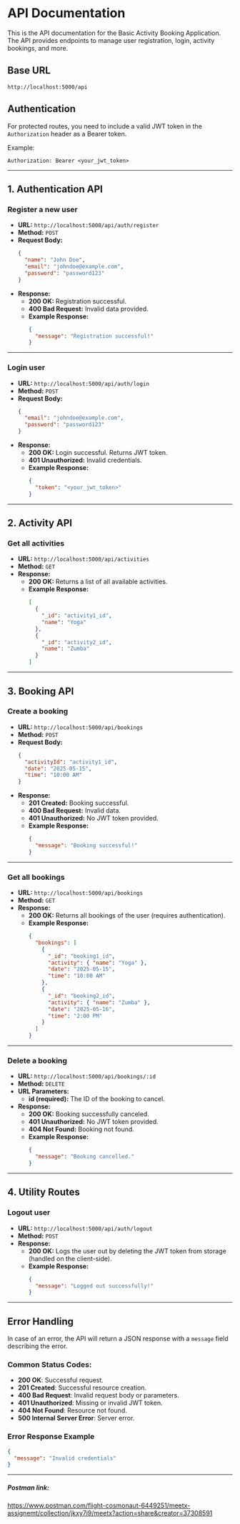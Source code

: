 
# API Documentation

This is the API documentation for the Basic Activity Booking Application. The API provides endpoints to manage user registration, login, activity bookings, and more.



## Base URL
```
http://localhost:5000/api
```

## Authentication

For protected routes, you need to include a valid JWT token in the `Authorization` header as a Bearer token.

Example:

```
Authorization: Bearer <your_jwt_token>
```

---

## 1. Authentication API

### Register a new user
- **URL:** `http://localhost:5000/api/auth/register`
- **Method:** `POST`
- **Request Body:**
  ```json
  {
    "name": "John Doe",
    "email": "johndoe@example.com",
    "password": "password123"
  }
  ```
- **Response:**
  - **200 OK:** Registration successful.
  - **400 Bad Request:** Invalid data provided.
  - **Example Response:**
    ```json
    {
      "message": "Registration successful!"
    }
    ```

---

### Login user
- **URL:** `http://localhost:5000/api/auth/login`
- **Method:** `POST`
- **Request Body:**
  ```json
  {
    "email": "johndoe@example.com",
    "password": "password123"
  }
  ```
- **Response:**
  - **200 OK:** Login successful. Returns JWT token.
  - **401 Unauthorized:** Invalid credentials.
  - **Example Response:**
    ```json
    {
      "token": "<your_jwt_token>"
    }
    ```

---

## 2. Activity API

### Get all activities
- **URL:** `http://localhost:5000/api/activities`
- **Method:** `GET`
- **Response:**
  - **200 OK:** Returns a list of all available activities.
  - **Example Response:**
    ```json
    [
      {
        "_id": "activity1_id",
        "name": "Yoga"
      },
      {
        "_id": "activity2_id",
        "name": "Zumba"
      }
    ]
    ```

---

## 3. Booking API

### Create a booking
- **URL:** `http://localhost:5000/api/bookings`
- **Method:** `POST`
- **Request Body:**
  ```json
  {
    "activityId": "activity1_id",
    "date": "2025-05-15",
    "time": "10:00 AM"
  }
  ```
- **Response:**
  - **201 Created:** Booking successful.
  - **400 Bad Request:** Invalid data.
  - **401 Unauthorized:** No JWT token provided.
  - **Example Response:**
    ```json
    {
      "message": "Booking successful!"
    }
    ```

---

### Get all bookings
- **URL:** `http://localhost:5000/api/bookings`
- **Method:** `GET`
- **Response:**
  - **200 OK:** Returns all bookings of the user (requires authentication).
  - **Example Response:**
    ```json
    {
      "bookings": [
        {
          "_id": "booking1_id",
          "activity": { "name": "Yoga" },
          "date": "2025-05-15",
          "time": "10:00 AM"
        },
        {
          "_id": "booking2_id",
          "activity": { "name": "Zumba" },
          "date": "2025-05-16",
          "time": "2:00 PM"
        }
      ]
    }
    ```

---

### Delete a booking
- **URL:** `http://localhost:5000/api/bookings/:id`
- **Method:** `DELETE`
- **URL Parameters:**
  - **id (required):** The ID of the booking to cancel.
- **Response:**
  - **200 OK:** Booking successfully canceled.
  - **401 Unauthorized:** No JWT token provided.
  - **404 Not Found:** Booking not found.
  - **Example Response:**
    ```json
    {
      "message": "Booking cancelled."
    }
    ```

---

## 4. Utility Routes

### Logout user
- **URL:** `http://localhost:5000/api/auth/logout`
- **Method:** `POST`
- **Response:**
  - **200 OK:** Logs the user out by deleting the JWT token from storage (handled on the client-side).
  - **Example Response:**
    ```json
    {
      "message": "Logged out successfully!"
    }
    ```

---

## Error Handling

In case of an error, the API will return a JSON response with a `message` field describing the error.

### Common Status Codes:
- **200 OK**: Successful request.
- **201 Created**: Successful resource creation.
- **400 Bad Request**: Invalid request body or parameters.
- **401 Unauthorized**: Missing or invalid JWT token.
- **404 Not Found**: Resource not found.
- **500 Internal Server Error**: Server error.

### Error Response Example
```json
{
  "message": "Invalid credentials"
}
```


------
##### Postman link:
 https://www.postman.com/flight-cosmonaut-6449251/meetx-assignemt/collection/jkxy7i9/meetx?action=share&creator=37308591